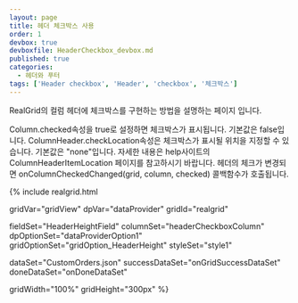 ```yaml
---
layout: page
title: 헤더 체크박스 사용
order: 1
devbox: true
devboxfile: HeaderCheckbox_devbox.md
published: true
categories:
  - 헤더와 푸터
tags: ['Header checkbox', 'Header', 'checkbox', '체크박스']
---
```


RealGrid의 컬럼 헤더에 체크박스를 구현하는 방법을 설명하는 페이지 입니다.

Column.checked속성을 true로 설정하면 체크박스가 표시됩니다. 기본값은 false입니다.
ColumnHeader.checkLocation속성은 체크박스가 표시될 위치을 지정할 수 있습니다. 기본값은 "none"입니다. 자세한 내용은 help사이트의 ColumnHeaderItemLocation 페이지를 참고하시기 바랍니다.
헤더의 체크가 변경되면 onColumnCheckedChanged(grid, column, checked) 콜백함수가 호출됩니다.

<script>
  var onGridSuccessDataSet = function(data, textStatus, jqXHR) {
    dataProvider.setRows(data);
  }
  var onDoneDataSet = function() {

  }
</script>

{% include realgrid.html

  gridVar="gridView"
  dpVar="dataProvider"
  gridId="realgrid"

  fieldSet="HeaderHeightField"
  columnSet="headerCheckboxColumn"
  dpOptionSet="dataProviderOption1"
  gridOptionSet="gridOption_HeaderHeight"
  styleSet="style1"

  dataSet="CustomOrders.json"
  successDataSet="onGridSuccessDataSet"
  doneDataSet="onDoneDataSet"

  gridWidth="100%"
  gridHeight="300px" %}
